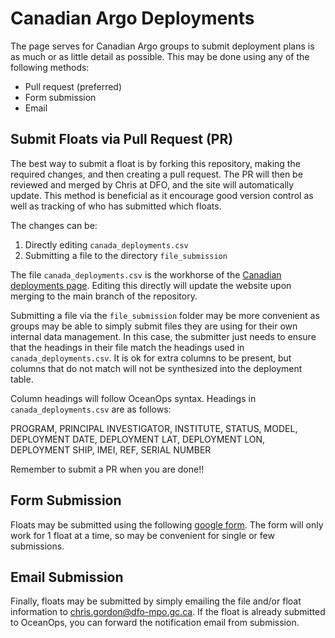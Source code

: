 
# Canadian Argo Deployments

The page serves for Canadian Argo groups to submit deployment plans is as much or as little detail as possible. This may be done using any of the following methods: 

- Pull request (preferred)
- Form submission
- Email

## Submit Floats via Pull Request (PR)

The best way to submit a float is by forking this repository, making the required changes, and then creating a pull request. The PR will then be reviewed and merged by Chris at DFO, and the site will automatically update. This method is beneficial as it encourage good version control as well as tracking of who has submitted which floats. 

The changes can be:

1. Directly editing `canada_deployments.csv`
2. Submitting a file to the directory `file_submission`

The file `canada_deployments.csv` is the workhorse of the [Canadian deployments page](https://argocanada.github.io/blog/deployment.html). Editing this directly will update the website upon merging to the main branch of the repository. 

Submitting a file via the `file_submission` folder may be more convenient as groups may be able to simply submit files they are using for their own internal data management. In this case, the submitter just needs to ensure that the headings in their file match the headings used in `canada_deployments.csv`. It is ok for extra columns to be present, but columns that do not match will not be synthesized into the deployment table.

Column headings will follow OceanOps syntax. Headings in `canada_deployments.csv` are as follows:

PROGRAM, PRINCIPAL INVESTIGATOR, INSTITUTE, STATUS, MODEL, DEPLOYMENT DATE, DEPLOYMENT LAT, DEPLOYMENT LON, DEPLOYMENT SHIP, IMEI, REF, SERIAL NUMBER

Remember to submit a PR when you are done!!

## Form Submission

Floats may be submitted using the following [google form](https://docs.google.com/forms/d/e/1FAIpQLScsgQ2kJjSdpOTmVxt89-o6vQZ-7mUyqXlRuPBjgJOXiavfgQ/viewform?usp=sf_link). The form will only work for 1 float at a time, so may be convenient for single or few submissions. 

## Email Submission

Finally, floats may be submitted by simply emailing the file and/or float information to [chris.gordon@dfo-mpo.gc.ca](mailto:chris.gordon@dfo-mpo.gc.ca). If the float is already submitted to OceanOps, you can forward the notification email from submission.
